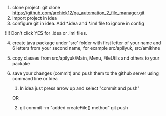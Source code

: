 1. clone project:
   git clone https://github.com/archick12/qa_automation_2_file_manager.git
2. import project in idea 
3. configure git in idea. Add *.idea and *.iml file to ignore in config

!!!! Don't click YES for .idea or .iml files. 

4. create java package under 'src' folder with first letter of your name and 6 letters from your second name, for example src/apilyuk, src/amikhne
5. copy classes from src/apilyuk/Main, Menu, FileUtils and others to your packake 
6. save your changes (commit) and push them to the github server using command line or Idea
   1) In idea just press arrow up and select "commit and push"
   
   OR 
   
   2) git commit -m "added createFile() method"
   git push
   
